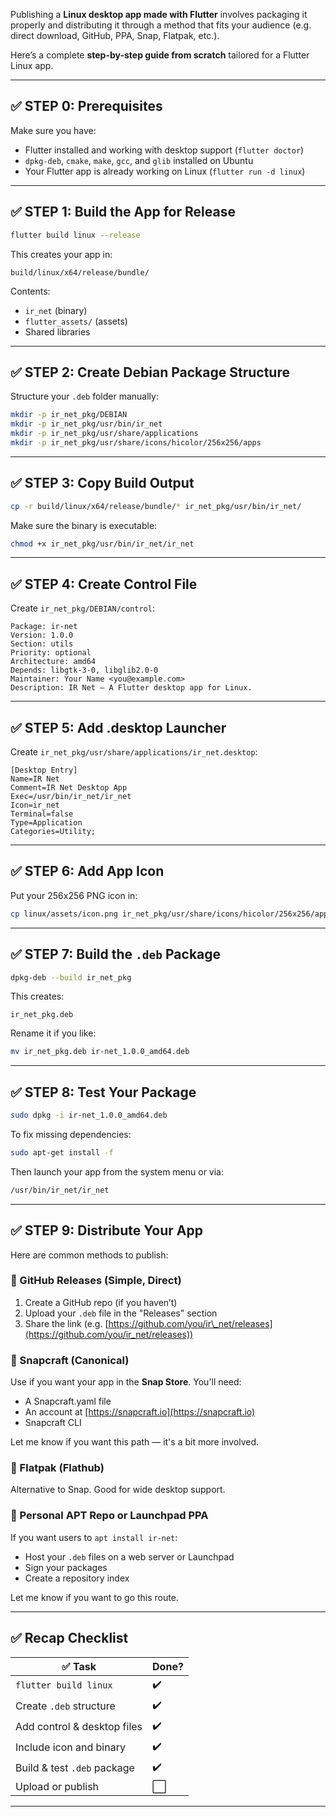 Publishing a **Linux desktop app made with Flutter** involves packaging it properly and distributing it through a method that fits your audience (e.g. direct download, GitHub, PPA, Snap, Flatpak, etc.).

Here’s a complete **step-by-step guide from scratch** tailored for a Flutter Linux app.

---

## ✅ STEP 0: Prerequisites

Make sure you have:

* Flutter installed and working with desktop support (`flutter doctor`)
* `dpkg-deb`, `cmake`, `make`, `gcc`, and `glib` installed on Ubuntu
* Your Flutter app is already working on Linux (`flutter run -d linux`)

---

## ✅ STEP 1: Build the App for Release

```bash
flutter build linux --release
```

This creates your app in:

```
build/linux/x64/release/bundle/
```

Contents:

* `ir_net` (binary)
* `flutter_assets/` (assets)
* Shared libraries

---

## ✅ STEP 2: Create Debian Package Structure

Structure your `.deb` folder manually:

```bash
mkdir -p ir_net_pkg/DEBIAN
mkdir -p ir_net_pkg/usr/bin/ir_net
mkdir -p ir_net_pkg/usr/share/applications
mkdir -p ir_net_pkg/usr/share/icons/hicolor/256x256/apps
```

---

## ✅ STEP 3: Copy Build Output

```bash
cp -r build/linux/x64/release/bundle/* ir_net_pkg/usr/bin/ir_net/
```

Make sure the binary is executable:

```bash
chmod +x ir_net_pkg/usr/bin/ir_net/ir_net
```

---

## ✅ STEP 4: Create Control File

Create `ir_net_pkg/DEBIAN/control`:

```text
Package: ir-net
Version: 1.0.0
Section: utils
Priority: optional
Architecture: amd64
Depends: libgtk-3-0, libglib2.0-0
Maintainer: Your Name <you@example.com>
Description: IR Net – A Flutter desktop app for Linux.
```

---

## ✅ STEP 5: Add .desktop Launcher

Create `ir_net_pkg/usr/share/applications/ir_net.desktop`:

```desktop
[Desktop Entry]
Name=IR Net
Comment=IR Net Desktop App
Exec=/usr/bin/ir_net/ir_net
Icon=ir_net
Terminal=false
Type=Application
Categories=Utility;
```

---

## ✅ STEP 6: Add App Icon

Put your 256x256 PNG icon in:

```bash
cp linux/assets/icon.png ir_net_pkg/usr/share/icons/hicolor/256x256/apps/ir_net.png
```

---

## ✅ STEP 7: Build the `.deb` Package

```bash
dpkg-deb --build ir_net_pkg
```

This creates:

```
ir_net_pkg.deb
```

Rename it if you like:

```bash
mv ir_net_pkg.deb ir-net_1.0.0_amd64.deb
```

---

## ✅ STEP 8: Test Your Package

```bash
sudo dpkg -i ir-net_1.0.0_amd64.deb
```

To fix missing dependencies:

```bash
sudo apt-get install -f
```

Then launch your app from the system menu or via:

```bash
/usr/bin/ir_net/ir_net
```

---

## ✅ STEP 9: Distribute Your App

Here are common methods to publish:

### 🔹 GitHub Releases (Simple, Direct)

1. Create a GitHub repo (if you haven’t)
2. Upload your `.deb` file in the "Releases" section
3. Share the link (e.g. [https://github.com/you/ir\_net/releases](https://github.com/you/ir_net/releases))

### 🔹 Snapcraft (Canonical)

Use if you want your app in the **Snap Store**. You'll need:

* A Snapcraft.yaml file
* An account at [https://snapcraft.io](https://snapcraft.io)
* Snapcraft CLI

Let me know if you want this path — it's a bit more involved.

### 🔹 Flatpak (Flathub)

Alternative to Snap. Good for wide desktop support.

### 🔹 Personal APT Repo or Launchpad PPA

If you want users to `apt install ir-net`:

* Host your `.deb` files on a web server or Launchpad
* Sign your packages
* Create a repository index

Let me know if you want to go this route.

---

## ✅ Recap Checklist

| ✅ Task                      | Done? |
| --------------------------- | ----- |
| `flutter build linux`       | ✔️    |
| Create `.deb` structure     | ✔️    |
| Add control & desktop files | ✔️    |
| Include icon and binary     | ✔️    |
| Build & test `.deb` package | ✔️    |
| Upload or publish           | ⬜     |

---

